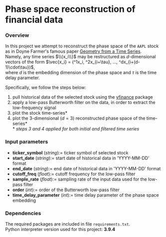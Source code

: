 # Phase space reconstruction of financial data
### Overview
In this project we attempt to reconstruct the phase space of the ```AAPL``` stock as in Doyne Farmer's famous paper [Geometry from a Time Series](https://www.datascienceassn.org/sites/default/files/Geometry%20from%20a%20Time%20Series.pdf).<br>
Namely, any time series $\\{x_i\\}$ may be restructured as $d$-dimensional vectors of the form $\vec{x_i} = (^1x_i, ^2x_{i+\tau}, ..., ^dx_{i+(d-1)\cdot\tau})$,<br>
where $d$ is the embedding dimension of the phase space and $\tau$ is the time delay parameter.

Specifically, we follow the steps below:
1. pull historical data of the selected stock using the [yfinance](https://pypi.org/project/yfinance/) package
1. apply a low-pass Butterworth filter on the data, in order to extract the low-frequency signal
1. plot the stock time-series*
1. plot the $3$-dimensional ($d = 3$) reconstructed phase space of the time-series*<br>
\* _steps 3 and 4 applied for both initial and filtered time series_

### Input parameters
-  __ticker_symbol__ (_string_):= ticker symbol of selected stock
-  __start_date__ (_string_):= start date of historical data in 'YYYY-MM-DD' format
-  __end_date__ (_string_):= end date of historical data in 'YYYY-MM-DD' format
-  __cutoff_freq__ (_float_):= cutoff frequency for the low-pass filter
-  __sample_rate__ (_float_):= sampling rate of the input data used for the low-pass filter
-  __order__ (_int_):= order of the Butterworth low-pass filter
-  __time_delay_parameter__ (_int_):= time delay parameter of the phase space embedding

### Dependencies
The required packages are included in file ```requirements.txt```.<br>
Python interpreter version used for this project: **3.9.4**

